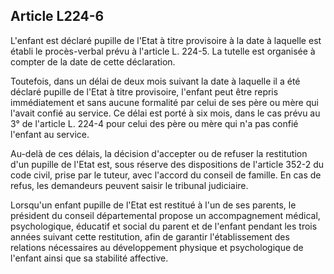## Article L224-6

L'enfant est déclaré pupille de l'Etat à titre provisoire à la date à laquelle est établi le procès-verbal prévu à
l'article L. 224-5. La tutelle est organisée à compter de la date de cette déclaration.

Toutefois, dans un délai de deux mois suivant la date à laquelle il a été déclaré pupille de l'Etat à titre
provisoire, l'enfant peut être repris immédiatement et sans aucune formalité par celui de ses père ou mère qui
l'avait confié au service. Ce délai est porté à six mois, dans le cas prévu au 3° de l'article L. 224-4 pour celui
des père ou mère qui n'a pas confié l'enfant au service.

Au-delà de ces délais, la décision d'accepter ou de refuser la restitution d'un pupille de l'Etat est, sous réserve
des dispositions de l'article 352-2 du code civil, prise par le tuteur, avec l'accord du conseil de famille. En cas
de refus, les demandeurs peuvent saisir le tribunal judiciaire.

Lorsqu'un enfant pupille de l'Etat est restitué à l'un de ses parents, le président du conseil départemental
propose un accompagnement médical, psychologique, éducatif et social du parent et de l'enfant pendant
les trois années suivant cette restitution, afin de garantir l'établissement des relations nécessaires au
développement physique et psychologique de l'enfant ainsi que sa stabilité affective.

